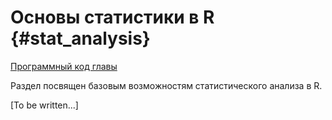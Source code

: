 # Основы статистики в R {#stat_analysis}



[Программный код главы](https://github.com/tsamsonov/r-geo-course/blob/master/code/07-StatisticsBasic.R)

Раздел посвящен базовым возможностям статистического анализа в R. 

[To be written...]

